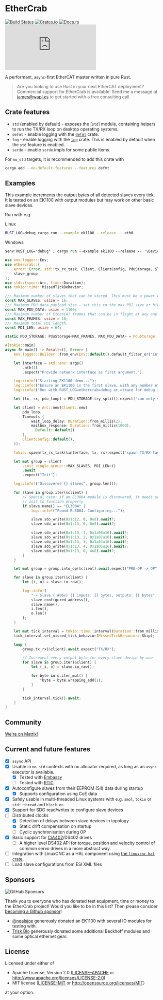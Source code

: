 # EtherCrab

[![Build Status](https://circleci.com/gh/ethercrab-rs/ethercrab/tree/master.svg?style=shield)](https://circleci.com/gh/ethercrab-rs/ethercrab/tree/master)
[![Crates.io](https://img.shields.io/crates/v/ethercrab.svg)](https://crates.io/crates/ethercrab)
[![Docs.rs](https://docs.rs/ethercrab/badge.svg)](https://docs.rs/ethercrab)
[![Matrix chat](https://img.shields.io/matrix/ethercrab:matrix.org)](https://matrix.to/#/#ethercrab:matrix.org)

A performant, `async`-first EtherCAT master written in pure Rust.

> <div style="padding: var(--fbc-font-size); background: var(--code-block-background-color)">
>
> Are you looking to use Rust in your next EtherCAT deployment? Commercial support for EtherCrab
> is available! Send me a message at [james@wapl.es](mailto:james@wapl.es) to get started with a
> free consulting call.
>
> </div>

## Crate features

- `std` (enabled by default) - exposes the [`std`] module, containing helpers to run the TX/RX
  loop on desktop operating systems.
- `defmt` - enable logging with the [`defmt`](https://docs.rs/defmt) crate.
- `log` - enable logging with the [`log`](https://docs.rs/log) crate. This is enabled by default
  when the `std` feature is enabled.
- `serde` - enable `serde` impls for some public items.

For `no_std` targets, it is recommended to add this crate with

```bash
cargo add --no-default-features --features defmt
```

## Examples

This example increments the output bytes of all detected slaves every tick. It is tested on an
EK1100 with output modules but may work on other basic slave devices.

Run with e.g.

Linux

```bash
RUST_LOG=debug cargo run --example ek1100 --release -- eth0
```

Windows

```ps
$env:RUST_LOG="debug" ; cargo run --example ek1100 --release -- '\Device\NPF_{FF0ACEE6-E8CD-48D5-A399-619CD2340465}'
```

```rust
use env_logger::Env;
use ethercrab::{
    error::Error, std::tx_rx_task, Client, ClientConfig, PduStorage, SlaveGroup, Timeouts,
    slave_group
};
use std::{sync::Arc, time::Duration};
use tokio::time::MissedTickBehavior;

/// Maximum number of slaves that can be stored. This must be a power of 2 greater than 1.
const MAX_SLAVES: usize = 16;
/// Maximum PDU data payload size - set this to the max PDI size or higher.
const MAX_PDU_DATA: usize = 1100;
/// Maximum number of EtherCAT frames that can be in flight at any one time.
const MAX_FRAMES: usize = 16;
/// Maximum total PDI length.
const PDI_LEN: usize = 64;

static PDU_STORAGE: PduStorage<MAX_FRAMES, MAX_PDU_DATA> = PduStorage::new();

#[tokio::main]
async fn main() -> Result<(), Error> {
    env_logger::Builder::from_env(Env::default().default_filter_or("info")).init();

    let interface = std::env::args()
        .nth(1)
        .expect("Provide network interface as first argument.");

    log::info!("Starting EK1100 demo...");
    log::info!("Ensure an EK1100 is the first slave, with any number of modules connected after");
    log::info!("Run with RUST_LOG=ethercrab=debug or =trace for debug information");

    let (tx, rx, pdu_loop) = PDU_STORAGE.try_split().expect("can only split once");

    let client = Arc::new(Client::new(
        pdu_loop,
        Timeouts {
            wait_loop_delay: Duration::from_millis(2),
            mailbox_response: Duration::from_millis(1000),
            ..Default::default()
        },
        ClientConfig::default(),
    ));

    tokio::spawn(tx_rx_task(&interface, tx, rx).expect("spawn TX/RX task"));

    let mut group = client
        .init_single_group::<MAX_SLAVES, PDI_LEN>()
        .await
        .expect("Init");

    log::info!("Discovered {} slaves", group.len());

    for slave in group.iter(&client) {
        // Special case: if an EL3004 module is discovered, it needs some specific config during
        // init to function properly
        if slave.name() == "EL3004" {
            log::info!("Found EL3004. Configuring...");

            slave.sdo_write(0x1c12, 0, 0u8).await?;
            slave.sdo_write(0x1c13, 0, 0u8).await?;

            slave.sdo_write(0x1c13, 1, 0x1a00u16).await?;
            slave.sdo_write(0x1c13, 2, 0x1a02u16).await?;
            slave.sdo_write(0x1c13, 3, 0x1a04u16).await?;
            slave.sdo_write(0x1c13, 4, 0x1a06u16).await?;
            slave.sdo_write(0x1c13, 0, 4u8).await?;
        }
    }

    let mut group = group.into_op(&client).await.expect("PRE-OP -> OP");

    for slave in group.iter(&client) {
        let (i, o) = slave.io_raw();

        log::info!(
            "-> Slave {:#06x} {} inputs: {} bytes, outputs: {} bytes",
            slave.configured_address(),
            slave.name(),
            i.len(),
            o.len()
        );
    }

    let mut tick_interval = tokio::time::interval(Duration::from_millis(5));
    tick_interval.set_missed_tick_behavior(MissedTickBehavior::Skip);

    loop {
        group.tx_rx(&client).await.expect("TX/RX");

        // Increment every output byte for every slave device by one
        for slave in group.iter(&client) {
            let (_i, o) = slave.io_raw();

            for byte in o.iter_mut() {
                *byte = byte.wrapping_add(1);
            }
        }

        tick_interval.tick().await;
    }
}
```

## Community

[We're on Matrix!](https://matrix.to/#/#ethercrab:matrix.org)

## Current and future features

- [x] `async` API
- [x] Usable in `no_std` contexts with no allocator required, as long as an `async` executor is available.
  - [x] Tested with [Embassy](https://embassy.dev)
  - [ ] Tested with [RTIC](https://rtic.rs/2/book/en/)
- [x] Autoconfigure slaves from their EEPROM (SII) data during startup
  - [x] Supports configuration using CoE data
- [x] Safely usable in multi-threaded Linux systems with e.g. `smol`, `tokio` or `std::thread` and
      `block_on`.
- [x] Support for SDO read/writes to configure slave devices
- [ ] Distributed clocks
  - [x] Detection of delays between slave devices in topology
  - [x] Static drift compensation on startup
  - [ ] Cyclic synchronisation during OP
- [x] Basic support for [CiA402](https://www.can-cia.org/can-knowledge/canopen/cia402/)/DS402 drives
  - [ ] A higher level DS402 API for torque, position and velocity control of common servo drives in
        a more abstract way.
- [ ] Integration with LinuxCNC as a HAL component using
      [the `linuxcnc-hal` crate](https://github.com/jamwaffles/linuxcnc-hal-rs).
- [ ] Load slave configurations from ESI XML files

## Sponsors

![GitHub Sponsors](https://img.shields.io/github/sponsors/jamwaffles)

Thank you to everyone who has donated test equipment, time or money to the EtherCrab project! Would
you like to be in this list? Then please consider
[becoming a Github sponsor](https://github.com/sponsors/jamwaffles)!

- [@nealsjoe](https://twitter.com/nealsjoe) generously donated an EK1100 with several IO modules for
  testing with.
- [Trisk Bio](https://triskbio.com/) generously donated some additional Beckhoff modules and some
  optical ethernet gear.

## License

Licensed under either of

- Apache License, Version 2.0 ([LICENSE-APACHE](LICENSE-APACHE) or
  http://www.apache.org/licenses/LICENSE-2.0)
- MIT license ([LICENSE-MIT](LICENSE-MIT) or http://opensource.org/licenses/MIT)

at your option.

